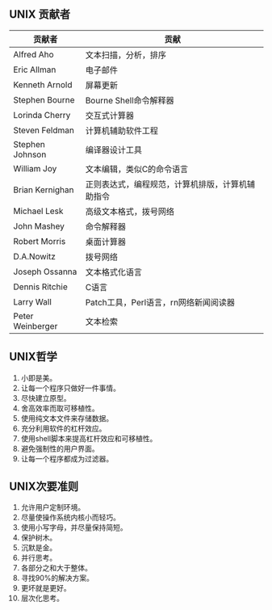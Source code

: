 ## UNIX 贡献者
| 贡献者 | 贡献 |
|---|---|
| Alfred Aho | 文本扫描，分析，排序 |
| Eric Allman | 电子邮件 |
| Kenneth Arnold | 屏幕更新 |
| Stephen Bourne | Bourne Shell命令解释器 |
| Lorinda Cherry | 交互式计算器 |
| Steven Feldman | 计算机辅助软件工程 |
| Stephen Johnson | 编译器设计工具 |
| William Joy | 文本编辑，类似C的命令语言 |
| Brian Kernighan | 正则表达式，编程规范，计算机排版，计算机辅助指令 |
| Michael Lesk | 高级文本格式，拨号网络 |
| John Mashey | 命令解释器 |
| Robert Morris | 桌面计算器 |
| D.A.Nowitz | 拨号网络 |
| Joseph Ossanna | 文本格式化语言 |
| Dennis Ritchie | C语言 |
| Larry Wall | Patch工具，Perl语言，rn网络新闻阅读器 |
| Peter Weinberger | 文本检索 |

## UNIX哲学
1. 小即是美。
2. 让每一个程序只做好一件事情。
3. 尽快建立原型。
4. 舍高效率而取可移植性。
5. 使用纯文本文件来存储数据。
6. 充分利用软件的杠杆效应。
7. 使用shell脚本来提高杠杆效应和可移植性。
8. 避免强制性的用户界面。
9. 让每一个程序都成为过滤器。

## UNIX次要准则
1. 允许用户定制环境。
2. 尽量使操作系统内核小而轻巧。
3. 使用小写字母，并尽量保持简短。
4. 保护树木。
5. 沉默是金。
6. 并行思考。
7. 各部分之和大于整体。
8. 寻找90%的解决方案。
9. 更坏就是更好。
10. 层次化思考。
